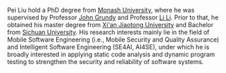 Pei Liu hold a PhD degree from [Monash University](https://www.monash.edu), where he was supervised by Professor [John Grundy](https://sites.google.com/site/johncgrundy/) and Professor [Li Li](https://lilicoding.github.io/). Prior to that, he obtained his master degree from [Xi'an Jiaotong University](http://en.xjtu.edu.cn/) and Bachelor from [Sichuan University](https://en.scu.edu.cn/).
His research interests mainly lie in the field of Mobile Software Engineering (i.e., Mobile Security and Quality Assurance) and Intelligent Software Engineering (SE4AI, AI4SE), under which he is broadly interested in applying static code analysis and dynamic program testing to strengthen the security and reliability of software systems.